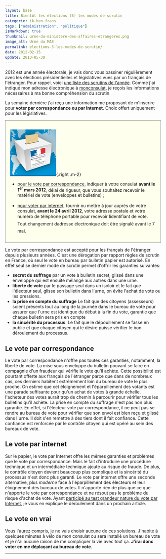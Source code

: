 ```yaml
---
layout: base
title: Bientôt les élections (5) les modes de scrutin
categorie: ik-ben-frans
tags: ["administration", "politique"]
isMarkdown: true
thumbnail: urne-du-ministere-des-affaires-etrangeres.png
image_alt: Urne du MAE
permalink: elections-5-les-modes-de-scrutin/
date: 2012-02-15
update: 2013-05-30
---
```


2012 est une année électorale, je vais donc vous bassiner régulièrement avec les élections présidentielles et législatives vues par un français de l'étranger. Pour rappel, voici [une liste des scrutins de l'année](/bientot-les-elections-3). Comme j'ai indiqué mon adresse électronique à [monconsulat](/les-elections-mon-consulat), je reçois les informations nécessaires à ma bonne compréhension du scrutin.

La semaine dernière j'ai reçu une information me proposant de m'inscrire pour **voter par correspondance ou par Internet**. Choix offert uniquement pour les législatives.

<!--excerpt-->

<!-- HTML -->
<div style="border:1px solid grey; background-color:#FFFFEE; padding:15px;">

![Urne représentée sur le site du ministère des affaires étrangères](urne-du-ministere-des-affaires-etrangeres.png){.right .m-2}

<ul>
<li><u>pour le vote par correspondance</u>, indiquer à votre consulat <b>avant le 1<sup>er</sup> mars 2012</b>, délai de rigueur, que vous souhaitez recevoir le matériel de vote (enveloppes et bulletins) ;<br/><br/></li>
<li><u>pour voter par internet</u>, fournir ou mettre à jour auprès de votre consulat, <b>avant le 24 avril 2012</b>, votre adresse postale et votre numéro de téléphone portable pour recevoir lidentifiant de vote. Tout changement dadresse électronique doit être signalé avant le 7 mai.</li>
</ul>
</div>
<!-- / HTML -->

Le vote par correspondance est accepté pour les français de l'étranger depuis plusieurs années. C'est une dérogation par rapport règles de scrutin en France, où seul le vote en bureau par bulletin papier est autorisé. En effet seul se dernier mode de scrutin permet d'offrir les garanties suivantes:

* **secret du suffrage** par un vote à bulletin secret, glissé dans une enveloppe qui est ensuite mélangé aux autres dans une urne.
* **liberté de vote** par le passage seul dans un isoloir et le fait que l'électeur seul, glisse son bulletin dans l'urne, on évite l'achat de vote ou les pressions.
* **la prise en compte du suffrage** Le fait que des citoyens (assesseurs) soient présents tout au long de la journée dans le bureau de vote pour assurer que l'urne est identique du début à la fin du vote, garantie que chaque bulletin sera pris en compte
* **la sincérité du processus**. Le fait que le dépouillement se fasse en public et que chaque citoyen qui le désire puisse vérifier le bon déroulement du processus.

## Le vote par correspondance
Le vote par correspondance n'offre pas toutes ces garanties, notamment, la liberté de vote. La mise sous enveloppe du bulletin pouvant se faire en compagnie d'un fraudeur qui vérifie le vote qu'il achète. Cette possibilité est pourtant offerte aux français de l'étranger parce que dans de nombreux cas, ces derniers habitent extrêmement loin du bureau de vote le plus proche. On estime que cet éloignement et l'éparpillement des votants est une parade suffisante pour qu'un achat de votes à grande échelle, l'acheteur des votes aurait trop de chemin à parcourir pour vérifier tous les bulletins qu'il achète. La prise en compte du suffrage n'est pas non plus garantie. En effet, si l'électeur vote par correspondance, il ne peut pas se rendre au bureau de vote pour vérifier que son envoi est bien reçu et glissé dans l'urne. Il doit s'en remettre à des tiers dont il fait confiance. Cette confiance est renforcée par le contrôle citoyen qui est opéré au sein des bureaux de vote.

## Le vote par internet
Sur le papier, le vote par Internet offre les mêmes garanties et problèmes que le vote par correspondance. Mais le fait d'introduire une procédure technique et un intermédiaire technique ajoute au risque de fraude. De plus, le contrôle citoyen devient beaucoup plus compliqué et la sincérité du processus n'est donc plus garanti. Le vote par internet offre une seconde alternative, plus *moderne* face à l'éparpillement des électeurs et leur éloignement des bureaux de votes. Il n'apporte rien de plus que ce que n'apporte le vote par correspondance et ne résout pas le problème du risque d'achat de vote. Ayant [participé au test grandeur nature du vote par Internet](/voter-par-internet), je vous en explique le déroulement dans un prochain article.

## Le vote en vrai
Vous l'aurez compris, je ne vais choisir aucune de ces solutions. J'habite à quelques minutes à vélo de mon consulat ou sera installé un bureau de vote et je n'ai aucune raison de me compliquer la vie avec tout ça. **J'irai donc voter en me déplaçant au bureau de vote**.

---
<!-- post notes:
((http://blog.re/me-in-amsterdam/images/scans/urne-du-ministere-des-affaires-etrangeres.png|Urne représentée sur le site du ministère des affaires étrangères|L))
--->
